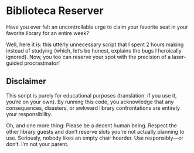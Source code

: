 # Biblioteca Reserver
Have you ever felt an uncontrollable urge to claim your favorite seat in your
favorite library for an entire week?

Well, here it is: this utterly unnecessary script that I spent 2 hours making
instead of studying (which, let’s be honest, explains the bugs I heroically
ignored). Now, you too can reserve your spot with the precision of a
laser-guided procrastinator!

## Disclaimer
This script is purely for educational purposes (translation: if you use it,
you’re on your own). By running this code, you acknowledge that any
consequences, disasters, or awkward library confrontations are entirely your
responsibility.

Oh, and one more thing: Please be a decent human being. Respect the other
library guests and don’t reserve slots you’re not actually planning to use.
Seriously, nobody likes an empty chair hoarder. Use responsibly—or don’t. I’m
not your parent.

